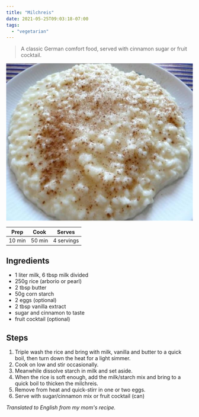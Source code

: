 ```yaml
---
title: "Milchreis"
date: 2021-05-25T09:03:18-07:00
tags:
  - "vegetarian"
---
```


> A classic German comfort food, served with cinnamon sugar or fruit cocktail. 

<div class="figure">

![milchreis](/images/milchreis.JPG)

</div>

| Prep   | Cook | Serves |
| :----: | :----: | :----: |
| 10 min | 50 min | 4 servings |

## Ingredients

- 1 liter milk, 6 tbsp milk divided
- 250g rice (arborio or pearl)
- 2 tbsp butter
- 50g corn starch
- 2 eggs (optional)
- 2 tbsp vanilla extract
- sugar and cinnamon to taste
- fruit cocktail (optional)

## Steps

1. Triple wash the rice and bring with milk, vanilla and butter to a quick boil, then turn down the heat for a light simmer. 
2. Cook on low and stir occasionally.
3. Meanwhile dissolve starch in milk and set aside.
4. When the rice is soft enough, add the milk/starch mix and bring to a quick boil to thicken the milchreis.
5. Remove from heat and quick-stirr in one or two eggs.
6. Serve with sugar/cinnamon mix or fruit cocktail (can)

_Translated to English from my mom's recipe._
